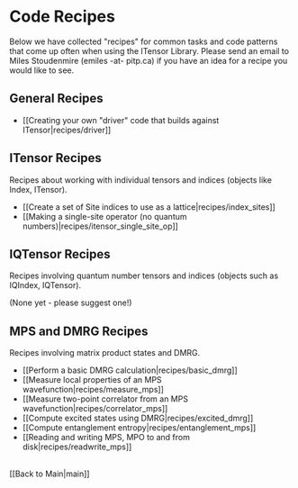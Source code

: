 # Code Recipes #

Below we have collected "recipes" for common tasks and code patterns 
that come up often when using the ITensor Library. Please send an email
to Miles Stoudenmire (emiles -at- pitp.ca) if you have an idea for a recipe you would
like to see.

## General Recipes 

* [[Creating your own "driver" code that builds against ITensor|recipes/driver]]

## ITensor Recipes
Recipes about working with individual tensors and indices (objects like Index, ITensor).

* [[Create a set of Site indices to use as a lattice|recipes/index_sites]]
* [[Making a single-site operator (no quantum numbers)|recipes/itensor_single_site_op]]

## IQTensor Recipes
Recipes involving quantum number tensors and indices (objects such as IQIndex, IQTensor).

(None yet - please suggest one!)

## MPS and DMRG Recipes
Recipes involving matrix product states and DMRG.

* [[Perform a basic DMRG calculation|recipes/basic_dmrg]]
* [[Measure local properties of an MPS wavefunction|recipes/measure_mps]]
* [[Measure two-point correlator from an MPS wavefunction|recipes/correlator_mps]]
* [[Compute excited states using DMRG|recipes/excited_dmrg]]
* [[Compute entanglement entropy|recipes/entanglement_mps]]
* [[Reading and writing MPS, MPO to and from disk|recipes/readwrite_mps]]

<br>
[[Back to Main|main]]
